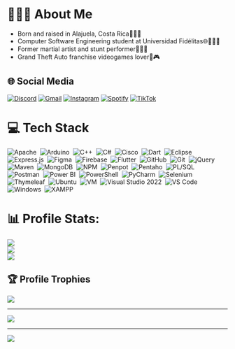 # 🙋🏻‍♂️ About Me
- Born and raised in Alajuela, Costa Rica🌴👍🏻
- Computer Software Engineering student at Universidad Fidélitas🌐🧑🏻‍💻
- Former martial artist and stunt performer🥋🤸🏻
- Grand Theft Auto franchise videogames lover🚗🎮

## 🌐 Social Media
[![Discord](https://img.shields.io/badge/Discord-5865F2?style=for-the-badge&logo=discord&logoColor=white)](https://discord.com/users/Eneko_RAP) [![Gmail](https://img.shields.io/badge/Gmail-D14836?style=for-the-badge&logo=gmail&logoColor=white)](mailto:rodriguezfernandezcristopher@gmail.com) [![Instagram](https://img.shields.io/badge/Instagram-C13584?style=for-the-badge&logo=instagram&logoColor=white)](https://www.instagram.com/_crisrod09/) [![Spotify](https://img.shields.io/badge/Spotify-1DB954?style=for-the-badge&logo=spotify&logoColor=white)](https://open.spotify.com/user/bfa6nwo7uyqgtz2e2sdbstbuh?si=K3GuFDVxSmuP2A-gWtkOZQ&utm_source=copy-link ) [![TikTok](https://img.shields.io/badge/TikTok-000000?style=for-the-badge&logo=tiktok&logoColor=white)](https://www.tiktok.com/@_crodriguez09)

# 💻 Tech Stack
![Apache](https://img.shields.io/badge/-Apache-05122A?style=flat&logo=apache&logoColor=D42029)&nbsp;
![Arduino](https://img.shields.io/badge/-Arduino-05122A?style=flat&logo=arduino&logoColor=00979D)&nbsp;
![C++](https://img.shields.io/badge/-C++-05122A?style=flat&logo=c%2b%2b&logoColor=00599C)&nbsp;
![C#](https://img.shields.io/badge/-C%23-05122A?style=flat&logo=csharp&logoColor=239120)&nbsp;
![Cisco](https://img.shields.io/badge/-Cisco-05122A?style=flat&logo=cisco&logoColor=1D4785)&nbsp;
![Dart](https://img.shields.io/badge/-Dart-05122A?style=flat&logo=dart&logoColor=0175C2)&nbsp;
![Eclipse](https://img.shields.io/badge/-Eclipse-05122A?style=flat&logo=eclipse&logoColor=2C2255)&nbsp;
![Express.js](https://img.shields.io/badge/-Express.js-05122A?style=flat&logo=express&logoColor=white)&nbsp;
![Figma](https://img.shields.io/badge/-Figma-05122A?style=flat&logo=figma&logoColor=F24E1E)&nbsp;
![Firebase](https://img.shields.io/badge/-Firebase-05122A?style=flat&logo=firebase&logoColor=FFA611)&nbsp;
![Flutter](https://img.shields.io/badge/-Flutter-05122A?style=flat&logo=flutter&logoColor=02569B)&nbsp;
![GitHub](https://img.shields.io/badge/-GitHub-05122A?style=flat&logo=github&logoColor=white)&nbsp;
![Git](https://img.shields.io/badge/-Git-05122A?style=flat&logo=git&logoColor=F05033)&nbsp;
![jQuery](https://img.shields.io/badge/-jQuery-05122A?style=flat&logo=jquery&logoColor=0769AD)&nbsp;
![Maven](https://img.shields.io/badge/-Maven-05122A?style=flat&logo=apache-maven&logoColor=C71A36)&nbsp;
![MongoDB](https://img.shields.io/badge/-MongoDB-05122A?style=flat&logo=mongodb&logoColor=4ea94b)&nbsp;
![NPM](https://img.shields.io/badge/-NPM-05122A?style=flat&logo=npm&logoColor=CB3837)&nbsp;
![Penpot](https://img.shields.io/badge/-Penpot-05122A?style=flat&logo=penpot&logoColor=0277BD)&nbsp;
![Pentaho](https://img.shields.io/badge/-Pentaho-05122A?style=flat&logo=pentaho&logoColor=005095)&nbsp;
![PL/SQL](https://img.shields.io/badge/-PL/SQL-05122A?style=flat&logo=oracle&logoColor=F80000)&nbsp;
![Postman](https://img.shields.io/badge/-Postman-05122A?style=flat&logo=postman&logoColor=FF6C37)&nbsp;
![Power BI](https://img.shields.io/badge/-Power%20BI-05122A?style=flat&logo=power-bi&logoColor=F2C811)&nbsp;
![PowerShell](https://img.shields.io/badge/-PowerShell-05122A?style=flat&logo=powershell&logoColor=5391FE)&nbsp;
![PyCharm](https://img.shields.io/badge/-PyCharm-05122A?style=flat&logo=pycharm&logoColor=000000)&nbsp;
![Selenium](https://img.shields.io/badge/-Selenium-05122A?style=flat&logo=selenium&logoColor=43B02A)&nbsp;
![Thymeleaf](https://img.shields.io/badge/-Thymeleaf-05122A?style=flat&logo=thymeleaf&logoColor=005F0F)&nbsp;
![Ubuntu](https://img.shields.io/badge/-Ubuntu-05122A?style=flat&logo=ubuntu&logoColor=E95420)&nbsp;
![VM](https://img.shields.io/badge/-VM-05122A?style=flat&logo=virtualbox&logoColor=5D4D7A)&nbsp;
![Visual Studio 2022](https://img.shields.io/badge/-Visual%20Studio%202022-05122A?style=flat&logo=visual-studio&logoColor=5C2D91)&nbsp;
![VS Code](https://img.shields.io/badge/-VS%20Code-05122A?style=flat&logo=visual-studio-code&logoColor=007ACC)&nbsp;
![Windows](https://img.shields.io/badge/-Windows-05122A?style=flat&logo=windows&logoColor=0078D6)&nbsp;
![XAMPP](https://img.shields.io/badge/-XAMPP-05122A?style=flat&logo=xampp&logoColor=FB7A24)&nbsp;

# 📊 Profile Stats:
![](https://github-readme-stats.vercel.app/api?username=EnekoRAP&theme=dark&hide_border=false&include_all_commits=false&count_private=false)<br>
![](https://github-readme-streak-stats.herokuapp.com/?user=EnekoRAP&theme=dark&hide_border=false)<br>
![](https://github-readme-stats.vercel.app/api/top-langs/?username=EnekoRAP&theme=dark&hide_border=false&include_all_commits=false&count_private=false&layout=compact)

## 🏆 Profile Trophies
![](https://github-profile-trophy.vercel.app/?username=EnekoRAP&theme=dark&no-frame=false&no-bg=true&margin-w=4)

---
[![](https://visitcount.itsvg.in/api?id=EnekoRAP&icon=0&color=0)](https://visitcount.itsvg.in)

---
[![](https://visitcount.itsvg.in/api?id=EnekoRAP&icon=0&color=0)](https://visitcount.itsvg.in)
